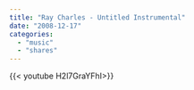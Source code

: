 ```yaml
---
title: "Ray Charles - Untitled Instrumental"
date: "2008-12-17"
categories:
  - "music"
  - "shares"
---
```


<div style="width: 70vw;">{{< youtube H2l7GraYFhI>}}</div>
